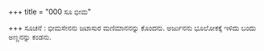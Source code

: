 +++
title = "000 ಸೂ ಭೀಮ"

+++
ಸೂಚನೆ : ಭೀಮಸೇನನು ಜಟಾಸುರ ಮಣಿಮಾನನನ್ನು ಕೊಂದನು. ಅರ್ಜುನನು ಭೂಲೋಕಕ್ಕೆ ಇಳಿದು ಬಂದು ಅಣ್ಣನನ್ನು ಕಂಡನು.